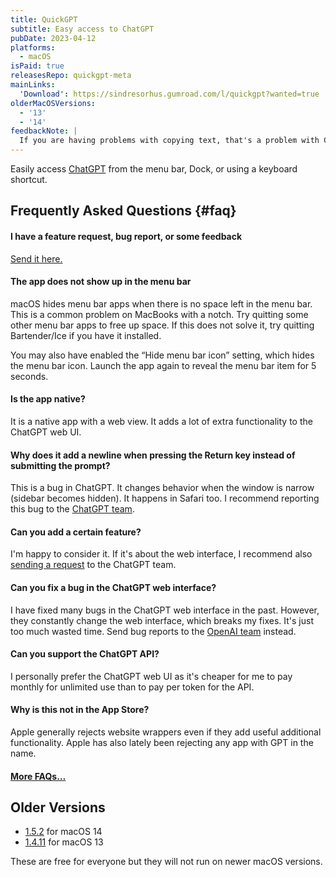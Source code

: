```yaml
---
title: QuickGPT
subtitle: Easy access to ChatGPT
pubDate: 2023-04-12
platforms:
  - macOS
isPaid: true
releasesRepo: quickgpt-meta
mainLinks:
  'Download': https://sindresorhus.gumroad.com/l/quickgpt?wanted=true
olderMacOSVersions:
  - '13'
  - '14'
feedbackNote: |
  If you are having problems with copying text, that's a problem with ChatGPT and not the app. The same problem can be seen on https://chatgpt.com
---
```


Easily access [ChatGPT](https://www.zdnet.com/article/what-is-chatgpt-and-why-does-it-matter-heres-everything-you-need-to-know/) from the menu bar, Dock, or using a keyboard shortcut.

## Frequently Asked Questions {#faq}

#### I have a feature request, bug report, or some feedback

[Send it here.](https://sindresorhus.com/feedback?product=QuickGPT&referrer=Website-FAQ)

#### The app does not show up in the menu bar

macOS hides menu bar apps when there is no space left in the menu bar. This is a common problem on MacBooks with a notch. Try quitting some other menu bar apps to free up space. If this does not solve it, try quitting Bartender/Ice if you have it installed.

You may also have enabled the “Hide menu bar icon” setting, which hides the menu bar icon. Launch the app again to reveal the menu bar item for 5 seconds.

#### Is the app native?

It is a native app with a web view. It adds a lot of extra functionality to the ChatGPT web UI.

#### Why does it add a newline when pressing the Return key instead of submitting the prompt?

This is a bug in ChatGPT. It changes behavior when the window is narrow (sidebar becomes hidden). It happens in Safari too. I recommend reporting this bug to the [ChatGPT team](mailto:support@openai.com).

#### Can you add a certain feature?

I'm happy to consider it. If it's about the web interface, I recommend also [sending a request](mailto:support@openai.com) to the ChatGPT team.

#### Can you fix a bug in the ChatGPT web interface?

I have fixed many bugs in the ChatGPT web interface in the past. However, they constantly change the web interface, which breaks my fixes. It's just too much wasted time. Send bug reports to the [OpenAI team](mailto:support@openai.com) instead.

#### Can you support the ChatGPT API?

I personally prefer the ChatGPT web UI as it's cheaper for me to pay monthly for unlimited use than to pay per token for the API.

#### Why is this not in the App Store?

Apple generally rejects website wrappers even if they add useful additional functionality. Apple has also lately been rejecting any app with GPT in the name.

#### [More FAQs…](/apps/faq)

## Older Versions

- [1.5.2](https://github.com/user-attachments/files/19539752/QuickGPT.1.5.2.-.macOS.14.zip) for macOS 14
- [1.4.11](https://github.com/sindresorhus/meta/files/14156246/QuickGPT.1.4.11.zip) for macOS 13

These are free for everyone but they will not run on newer macOS versions.
